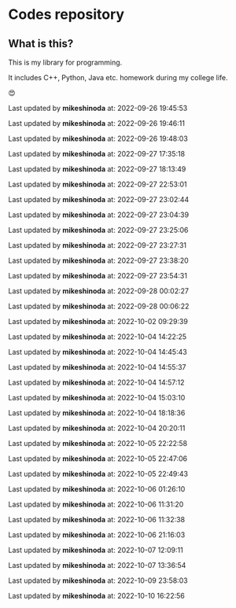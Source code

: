 # Codes repository

## What is this?

This is my library for programming.

It includes C++, Python, Java etc. homework during my college life.

😍

Last updated by **mikeshinoda** at: 2022-09-26 19:45:53

Last updated by **mikeshinoda** at: 2022-09-26 19:46:11

Last updated by **mikeshinoda** at: 2022-09-26 19:48:03

Last updated by **mikeshinoda** at: 2022-09-27 17:35:18

Last updated by **mikeshinoda** at: 2022-09-27 18:13:49

Last updated by **mikeshinoda** at: 2022-09-27 22:53:01

Last updated by **mikeshinoda** at: 2022-09-27 23:02:44

Last updated by **mikeshinoda** at: 2022-09-27 23:04:39

Last updated by **mikeshinoda** at: 2022-09-27 23:25:06

Last updated by **mikeshinoda** at: 2022-09-27 23:27:31

Last updated by **mikeshinoda** at: 2022-09-27 23:38:20

Last updated by **mikeshinoda** at: 2022-09-27 23:54:31

Last updated by **mikeshinoda** at: 2022-09-28 00:02:27

Last updated by **mikeshinoda** at: 2022-09-28 00:06:22

Last updated by **mikeshinoda** at: 2022-10-02 09:29:39

Last updated by **mikeshinoda** at: 2022-10-04 14:22:25

Last updated by **mikeshinoda** at: 2022-10-04 14:45:43

Last updated by **mikeshinoda** at: 2022-10-04 14:55:37

Last updated by **mikeshinoda** at: 2022-10-04 14:57:12

Last updated by **mikeshinoda** at: 2022-10-04 15:03:10

Last updated by **mikeshinoda** at: 2022-10-04 18:18:36

Last updated by **mikeshinoda** at: 2022-10-04 20:20:11

Last updated by **mikeshinoda** at: 2022-10-05 22:22:58

Last updated by **mikeshinoda** at: 2022-10-05 22:47:06

Last updated by **mikeshinoda** at: 2022-10-05 22:49:43

Last updated by **mikeshinoda** at: 2022-10-06 01:26:10

Last updated by **mikeshinoda** at: 2022-10-06 11:31:20

Last updated by **mikeshinoda** at: 2022-10-06 11:32:38

Last updated by **mikeshinoda** at: 2022-10-06 21:16:03

Last updated by **mikeshinoda** at: 2022-10-07 12:09:11

Last updated by **mikeshinoda** at: 2022-10-07 13:36:54

Last updated by **mikeshinoda** at: 2022-10-09 23:58:03

Last updated by **mikeshinoda** at: 2022-10-10 16:22:56
